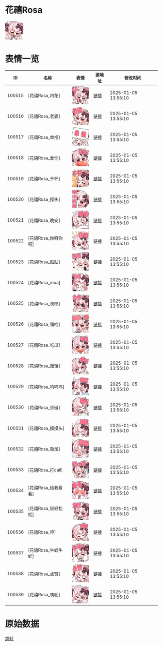 # 花禧Rosa

<img src="./cover.png" height="60" alt="cover" />

# 表情一览

|ID|名称|表情|源地址|修改时间|
|----|----|----|----|----|
|100515|[花禧Rosa_叼花]|<img src="./pic/100515_%5B花禧Rosa_叼花%5D.png" height="60" alt="叼花"/>|[链接](https://i0.hdslb.com/bfs/garb/932e012e286159c36ef3af7e9c46f3c48fdd402e.png)|2025-01-05 13:55:10|
|100516|[花禧Rosa_老婆]|<img src="./pic/100516_%5B花禧Rosa_老婆%5D.png" height="60" alt="老婆"/>|[链接](https://i0.hdslb.com/bfs/garb/0bb4a37011034331b40fd7797797f9ed270ad4f8.png)|2025-01-05 13:55:10|
|100517|[花禧Rosa_单推]|<img src="./pic/100517_%5B花禧Rosa_单推%5D.png" height="60" alt="单推"/>|[链接](https://i0.hdslb.com/bfs/garb/81eb463347cb765f88956df9c66a0789fd1b8c9d.png)|2025-01-05 13:55:10|
|100518|[花禧Rosa_爱你]|<img src="./pic/100518_%5B花禧Rosa_爱你%5D.png" height="60" alt="爱你"/>|[链接](https://i0.hdslb.com/bfs/garb/88defe0d99287dde5cffe98890539007569bafac.png)|2025-01-05 13:55:10|
|100519|[花禧Rosa_干杯]|<img src="./pic/100519_%5B花禧Rosa_干杯%5D.png" height="60" alt="干杯"/>|[链接](https://i0.hdslb.com/bfs/garb/46520227a723f92253baec11d38f8e250ba8721f.png)|2025-01-05 13:55:10|
|100520|[花禧Rosa_探头]|<img src="./pic/100520_%5B花禧Rosa_探头%5D.png" height="60" alt="探头"/>|[链接](https://i0.hdslb.com/bfs/garb/97c78f2fe9db03607ba91e65be6845c55e794343.png)|2025-01-05 13:55:10|
|100521|[花禧Rosa_晚安]|<img src="./pic/100521_%5B花禧Rosa_晚安%5D.png" height="60" alt="晚安"/>|[链接](https://i0.hdslb.com/bfs/garb/16890b5740901a45c7ef0af562d3ac14573514d4.png)|2025-01-05 13:55:10|
|100522|[花禧Rosa_你呀你呀]|<img src="./pic/100522_%5B花禧Rosa_你呀你呀%5D.png" height="60" alt="你呀你呀"/>|[链接](https://i0.hdslb.com/bfs/garb/581295c5a1f5d81e782eb23a83d42f8da758fa4b.png)|2025-01-05 13:55:10|
|100523|[花禧Rosa_贴贴]|<img src="./pic/100523_%5B花禧Rosa_贴贴%5D.png" height="60" alt="贴贴"/>|[链接](https://i0.hdslb.com/bfs/garb/0cf35d0b061c166ff5e4c19d032d9563fa9fe4be.png)|2025-01-05 13:55:10|
|100524|[花禧Rosa_mua]|<img src="./pic/100524_%5B花禧Rosa_mua%5D.png" height="60" alt="mua"/>|[链接](https://i0.hdslb.com/bfs/garb/a733f6c418c5e529053dffcdb65ad5a233943c89.png)|2025-01-05 13:55:10|
|100525|[花禧Rosa_嘿嘿]|<img src="./pic/100525_%5B花禧Rosa_嘿嘿%5D.png" height="60" alt="嘿嘿"/>|[链接](https://i0.hdslb.com/bfs/garb/e1f774051346ad193b909b73ad94fd2e69d46ebe.png)|2025-01-05 13:55:10|
|100526|[花禧Rosa_嘿哈]|<img src="./pic/100526_%5B花禧Rosa_嘿哈%5D.png" height="60" alt="嘿哈"/>|[链接](https://i0.hdslb.com/bfs/garb/0181cb73174a6505c9505e3dd89e3a3fe4b8074d.png)|2025-01-05 13:55:10|
|100527|[花禧Rosa_吃瓜]|<img src="./pic/100527_%5B花禧Rosa_吃瓜%5D.png" height="60" alt="吃瓜"/>|[链接](https://i0.hdslb.com/bfs/garb/1ff10b4f906e2ae30e900890a2158f8e294ca36e.png)|2025-01-05 13:55:10|
|100528|[花禧Rosa_饿饿]|<img src="./pic/100528_%5B花禧Rosa_饿饿%5D.png" height="60" alt="饿饿"/>|[链接](https://i0.hdslb.com/bfs/garb/573ca466700a2713de2514e000b26f49131ef317.png)|2025-01-05 13:55:10|
|100529|[花禧Rosa_呜呜呜]|<img src="./pic/100529_%5B花禧Rosa_呜呜呜%5D.png" height="60" alt="呜呜呜"/>|[链接](https://i0.hdslb.com/bfs/garb/096fc5e93cecc323c9f446128203721e7528efe6.png)|2025-01-05 13:55:10|
|100530|[花禧Rosa_骄傲]|<img src="./pic/100530_%5B花禧Rosa_骄傲%5D.png" height="60" alt="骄傲"/>|[链接](https://i0.hdslb.com/bfs/garb/d5a7d06545cf26f72cbe219f56694f0dd895ccdd.png)|2025-01-05 13:55:10|
|100531|[花禧Rosa_摸摸头]|<img src="./pic/100531_%5B花禧Rosa_摸摸头%5D.png" height="60" alt="摸摸头"/>|[链接](https://i0.hdslb.com/bfs/garb/43e978b27780f0327c723f25f5f5c10fe7da3b6b.png)|2025-01-05 13:55:10|
|100532|[花禧Rosa_吸溜]|<img src="./pic/100532_%5B花禧Rosa_吸溜%5D.png" height="60" alt="吸溜"/>|[链接](https://i0.hdslb.com/bfs/garb/54c9a30c519690b6728995d17746c91551612681.png)|2025-01-05 13:55:10|
|100533|[花禧Rosa_打call]|<img src="./pic/100533_%5B花禧Rosa_打call%5D.png" height="60" alt="打call"/>|[链接](https://i0.hdslb.com/bfs/garb/ee1fec617486048999f45fdf1bd664e35d4f0dbd.png)|2025-01-05 13:55:10|
|100534|[花禧Rosa_给我看看]|<img src="./pic/100534_%5B花禧Rosa_给我看看%5D.png" height="60" alt="给我看看"/>|[链接](https://i0.hdslb.com/bfs/garb/abea61faf67e91fa065e86da4b4c74c9ae09e0ef.png)|2025-01-05 13:55:10|
|100535|[花禧Rosa_轻轻松松]|<img src="./pic/100535_%5B花禧Rosa_轻轻松松%5D.png" height="60" alt="轻轻松松"/>|[链接](https://i0.hdslb.com/bfs/garb/bc0e125f79a34e86cbb35ff4d854456d93205306.png)|2025-01-05 13:55:10|
|100536|[花禧Rosa_哼]|<img src="./pic/100536_%5B花禧Rosa_哼%5D.png" height="60" alt="哼"/>|[链接](https://i0.hdslb.com/bfs/garb/8011fac55482318e69e8b15b3115ff7bb1f08cfd.png)|2025-01-05 13:55:10|
|100537|[花禧Rosa_牛蛙牛蛙]|<img src="./pic/100537_%5B花禧Rosa_牛蛙牛蛙%5D.png" height="60" alt="牛蛙牛蛙"/>|[链接](https://i0.hdslb.com/bfs/garb/834e4ced0b3ef98e434f332c01029413c31b522c.png)|2025-01-05 13:55:10|
|100538|[花禧Rosa_点赞]|<img src="./pic/100538_%5B花禧Rosa_点赞%5D.png" height="60" alt="点赞"/>|[链接](https://i0.hdslb.com/bfs/garb/1e8fb78e96a8759412e0601429e60f3dfec25d47.png)|2025-01-05 13:55:10|
|100539|[花禧Rosa_咦呃]|<img src="./pic/100539_%5B花禧Rosa_咦呃%5D.png" height="60" alt="咦呃"/>|[链接](https://i0.hdslb.com/bfs/garb/22a0bef0aa8f2c736a100d2bf2dc4cf5d00ba421.png)|2025-01-05 13:55:10|

# 原始数据

[跳转](./raw.json)


